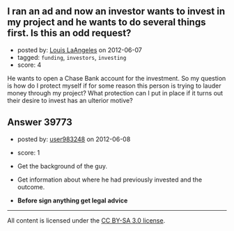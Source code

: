 ## I ran an ad and now an investor wants to invest in my project and he wants to do several things first. Is this an odd request?

- posted by: [Louis LaAngeles](https://stackexchange.com/users/-1/18291-louis-laangeles) on 2012-06-07
- tagged: `funding`, `investors`, `investing`
- score: 4

He wants to open a Chase Bank account for the investment. So my question is how do I protect myself if for some reason this person is trying to lauder money through my project? What protection can I put in place if it turns out their desire to invest has an ulterior motive?


## Answer 39773

- posted by: [user983248](https://stackexchange.com/users/-1/17900-user983248) on 2012-06-08
- score: 1

 - Get the background of the guy.
 - Get information about where he had previously invested and the outcome.
 - **Before sign anything get legal advice**



---

All content is licensed under the [CC BY-SA 3.0 license](https://creativecommons.org/licenses/by-sa/3.0/).
